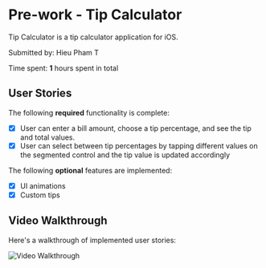 # Pre-work - Tip Calculator

Tip Calculator is a tip calculator application for iOS.

Submitted by: Hieu Pham T

Time spent: **1** hours spent in total

## User Stories

The following **required** functionality is complete:

* [x] User can enter a bill amount, choose a tip percentage, and see the tip and total values.
* [x] User can select between tip percentages by tapping different values on the segmented control and the tip value is updated accordingly

The following **optional** features are implemented:

* [x] UI animations
* [x] Custom tips

## Video Walkthrough

Here's a walkthrough of implemented user stories:

<img src='https://imgur.com/NHWdQwm' title='Video Walkthrough' width='' alt='Video Walkthrough' />

